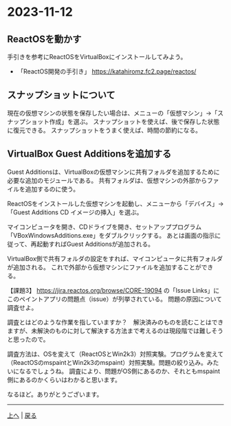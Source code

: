 # 2023-11-12

## ReactOSを動かす

手引きを参考にReactOSをVirtualBoxにインストールしてみよう。

- 「ReactOS開発の手引き」 https://katahiromz.fc2.page/reactos/

## スナップショットについて

現在の仮想マシンの状態を保存したい場合は、メニューの「仮想マシン」→「スナップショット作成」を選ぶ。
スナップショットを使えば、後で保存した状態に復元できる。
スナップショットをうまく使えば、時間の節約になる。

## VirtualBox Guest Additionsを追加する

Guest Additionsは、VirtualBoxの仮想マシンに共有フォルダを追加するために必要な追加のモジュールである。
共有フォルダは、仮想マシンの外部からファイルを追加するのに使う。

ReactOSをインストールした仮想マシンを起動し、メニューから「デバイス」→「Guest Additions CD イメージの挿入」を選ぶ。

マイコンピュータを開き、CDドライブを開き、セットアッププログラム「VBoxWindowsAdditions.exe」をダブルクリックする。
あとは画面の指示に従って、再起動すればGuest Additionsが追加される。

VirtualBox側で共有フォルダの設定をすれば、マイコンピュータに共有フォルダが追加される。
これで外部から仮想マシンにファイルを追加することができる。

【課題3】
https://jira.reactos.org/browse/CORE-19094 の「Issue Links」にこのペイントアプリの問題点（issue）が列挙されている。
問題の原因について調査せよ。

調査とはどのような作業を指していますか？　解決済みのものを読むことはできますが、未解決のものに対して解決する方法まで考えるのは現段階では難しそうと思ったので。

調査方法は、OSを変えて（ReactOSとWin2k3）対照実験。プログラムを変えて（ReactOSのmspaintとWin2k3のmspaint）対照実験。問題の絞り込み。みたいになるでしょうね。
調査により、問題がOS側にあるのか、それともmspaint側にあるのかくらいはわかると思います。

なるほど。ありがとうございます。

---

[上へ](README.md) | [戻る](2023-11-05.md)
